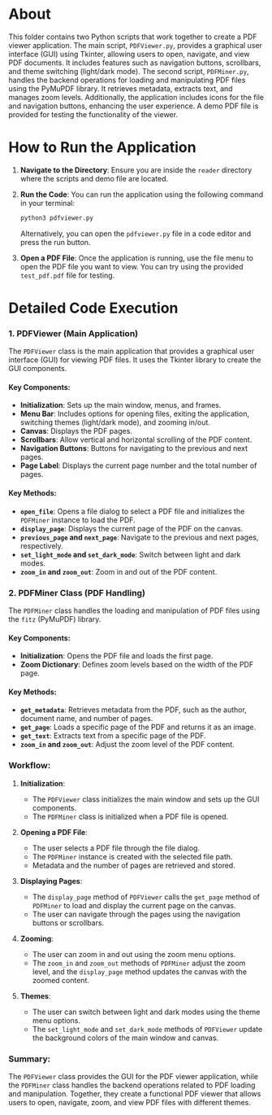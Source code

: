 # About

This folder contains two Python scripts that work together to create a PDF viewer application. The main script, `PDFViewer.py`, provides a graphical user interface (GUI) using Tkinter, allowing users to open, navigate, and view PDF documents. It includes features such as navigation buttons, scrollbars, and theme switching (light/dark mode). The second script, `PDFMiner.py`, handles the backend operations for loading and manipulating PDF files using the PyMuPDF library. It retrieves metadata, extracts text, and manages zoom levels. Additionally, the application includes icons for the file and navigation buttons, enhancing the user experience. A demo PDF file is provided for testing the functionality of the viewer.

# How to Run the Application

1. **Navigate to the Directory**:
   Ensure you are inside the `reader` directory where the scripts and demo file are located.

2. **Run the Code**:
   You can run the application using the following command in your terminal:
   ```python
   python3 pdfviewer.py
   ```
   Alternatively, you can open the `pdfviewer.py` file in a code editor and press the run button.

3. **Open a PDF File**:
   Once the application is running, use the file menu to open the PDF file you want to view. You can try using the provided `test_pdf.pdf` file for testing.

# Detailed Code Execution

### 1. **PDFViewer (Main Application)**

The `PDFViewer` class is the main application that provides a graphical user interface (GUI) for viewing PDF files. It uses the Tkinter library to create the GUI components.

#### Key Components:

- **Initialization**: Sets up the main window, menus, and frames.
- **Menu Bar**: Includes options for opening files, exiting the application, switching themes (light/dark mode), and zooming in/out.
- **Canvas**: Displays the PDF pages.
- **Scrollbars**: Allow vertical and horizontal scrolling of the PDF content.
- **Navigation Buttons**: Buttons for navigating to the previous and next pages.
- **Page Label**: Displays the current page number and the total number of pages.

#### Key Methods:

- **`open_file`**: Opens a file dialog to select a PDF file and initializes the `PDFMiner` instance to load the PDF.
- **`display_page`**: Displays the current page of the PDF on the canvas.
- **`previous_page` and `next_page`**: Navigate to the previous and next pages, respectively.
- **`set_light_mode` and `set_dark_mode`**: Switch between light and dark modes.
- **`zoom_in` and `zoom_out`**: Zoom in and out of the PDF content.

### 2. **PDFMiner Class (PDF Handling)**

The `PDFMiner` class handles the loading and manipulation of PDF files using the `fitz` (PyMuPDF) library.

#### Key Components:

- **Initialization**: Opens the PDF file and loads the first page.
- **Zoom Dictionary**: Defines zoom levels based on the width of the PDF page.

#### Key Methods:

- **`get_metadata`**: Retrieves metadata from the PDF, such as the author, document name, and number of pages.
- **`get_page`**: Loads a specific page of the PDF and returns it as an image.
- **`get_text`**: Extracts text from a specific page of the PDF.
- **`zoom_in` and `zoom_out`**: Adjust the zoom level of the PDF content.

### Workflow:

1. **Initialization**:

   - The `PDFViewer` class initializes the main window and sets up the GUI components.
   - The `PDFMiner` class is initialized when a PDF file is opened.

2. **Opening a PDF File**:

   - The user selects a PDF file through the file dialog.
   - The `PDFMiner` instance is created with the selected file path.
   - Metadata and the number of pages are retrieved and stored.

3. **Displaying Pages**:

   - The `display_page` method of `PDFViewer` calls the `get_page` method of `PDFMiner` to load and display the current page on the canvas.
   - The user can navigate through the pages using the navigation buttons or scrollbars.

4. **Zooming**:

   - The user can zoom in and out using the zoom menu options.
   - The `zoom_in` and `zoom_out` methods of `PDFMiner` adjust the zoom level, and the `display_page` method updates the canvas with the zoomed content.

5. **Themes**:
   - The user can switch between light and dark modes using the theme menu options.
   - The `set_light_mode` and `set_dark_mode` methods of `PDFViewer` update the background colors of the main window and canvas.

### Summary:

The `PDFViewer` class provides the GUI for the PDF viewer application, while the `PDFMiner` class handles the backend operations related to PDF loading and manipulation. Together, they create a functional PDF viewer that allows users to open, navigate, zoom, and view PDF files with different themes.

